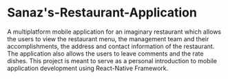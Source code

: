 # Sanaz's-Restaurant-Application
A multiplatform mobile application for an imaginary restaurant which allows the users to view the restaurant menu, the management team and their accomplishments, the address and contact information of the restaurant. The application also allows the users to leave comments and the rate dishes.
This project is meant to serve as a personal introduction to mobile application development using React-Native Framework.
